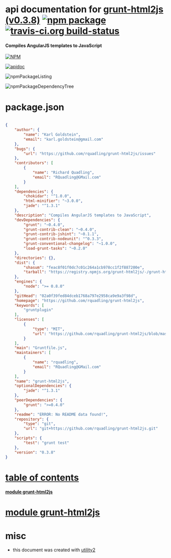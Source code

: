 # api documentation for  [grunt-html2js (v0.3.8)](https://github.com/rquadling/grunt-html2js)  [![npm package](https://img.shields.io/npm/v/npmdoc-grunt-html2js.svg?style=flat-square)](https://www.npmjs.org/package/npmdoc-grunt-html2js) [![travis-ci.org build-status](https://api.travis-ci.org/npmdoc/node-npmdoc-grunt-html2js.svg)](https://travis-ci.org/npmdoc/node-npmdoc-grunt-html2js)
#### Compiles AngularJS templates to JavaScript

[![NPM](https://nodei.co/npm/grunt-html2js.png?downloads=true)](https://www.npmjs.com/package/grunt-html2js)

[![apidoc](https://npmdoc.github.io/node-npmdoc-grunt-html2js/build/screenCapture.buildNpmdoc.browser._2Fhome_2Ftravis_2Fbuild_2Fnpmdoc_2Fnode-npmdoc-grunt-html2js_2Ftmp_2Fbuild_2Fapidoc.html.png)](https://npmdoc.github.io/node-npmdoc-grunt-html2js/build/apidoc.html)

![npmPackageListing](https://npmdoc.github.io/node-npmdoc-grunt-html2js/build/screenCapture.npmPackageListing.svg)

![npmPackageDependencyTree](https://npmdoc.github.io/node-npmdoc-grunt-html2js/build/screenCapture.npmPackageDependencyTree.svg)



# package.json

```json

{
    "author": {
        "name": "Karl Goldstein",
        "email": "karl.goldstein@gmail.com"
    },
    "bugs": {
        "url": "https://github.com/rquadling/grunt-html2js/issues"
    },
    "contributors": [
        {
            "name": "Richard Quadling",
            "email": "RQuadling@GMail.com"
        }
    ],
    "dependencies": {
        "chokidar": "^1.0.0",
        "html-minifier": "~3.0.0",
        "jade": "^1.3.1"
    },
    "description": "Compiles AngularJS templates to JavaScript",
    "devDependencies": {
        "grunt": "~0.4.0",
        "grunt-contrib-clean": "~0.4.0",
        "grunt-contrib-jshint": "~0.1.1",
        "grunt-contrib-nodeunit": "^0.3.3",
        "grunt-conventional-changelog": "~1.0.0",
        "load-grunt-tasks": "~0.2.0"
    },
    "directories": {},
    "dist": {
        "shasum": "feac8f01f0dc7c01c264a1cb978cc1f2f887200e",
        "tarball": "https://registry.npmjs.org/grunt-html2js/-/grunt-html2js-0.3.8.tgz"
    },
    "engines": {
        "node": ">= 0.8.0"
    },
    "gitHead": "02a0f39fed84dceb1768a797e2958ca9e9a3f98d",
    "homepage": "https://github.com/rquadling/grunt-html2js",
    "keywords": [
        "gruntplugin"
    ],
    "licenses": [
        {
            "type": "MIT",
            "url": "https://github.com/rquadling/grunt-html2js/blob/master/LICENSE-MIT"
        }
    ],
    "main": "Gruntfile.js",
    "maintainers": [
        {
            "name": "rquadling",
            "email": "RQuadling@GMail.com"
        }
    ],
    "name": "grunt-html2js",
    "optionalDependencies": {
        "jade": "^1.3.1"
    },
    "peerDependencies": {
        "grunt": ">=0.4.0"
    },
    "readme": "ERROR: No README data found!",
    "repository": {
        "type": "git",
        "url": "git+https://github.com/rquadling/grunt-html2js.git"
    },
    "scripts": {
        "test": "grunt test"
    },
    "version": "0.3.8"
}
```



# <a name="apidoc.tableOfContents"></a>[table of contents](#apidoc.tableOfContents)

#### [module grunt-html2js](#apidoc.module.grunt-html2js)



# <a name="apidoc.module.grunt-html2js"></a>[module grunt-html2js](#apidoc.module.grunt-html2js)



# misc
- this document was created with [utility2](https://github.com/kaizhu256/node-utility2)
